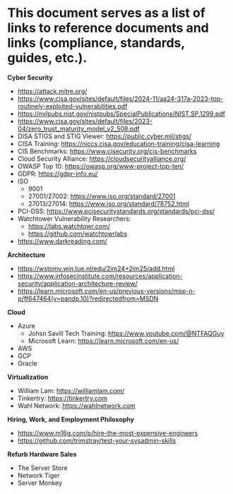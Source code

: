 # This document serves as a list of links to reference documents and links (compliance, standards, guides, etc.). #

**Cyber Security**

* https://attack.mitre.org/
* https://www.cisa.gov/sites/default/files/2024-11/aa24-317a-2023-top-routinely-exploited-vulnerabilities.pdf
* https://nvlpubs.nist.gov/nistpubs/SpecialPublications/NIST.SP.1299.pdf
* https://www.cisa.gov/sites/default/files/2023-04/zero_trust_maturity_model_v2_508.pdf
* DISA STIGS and STIG Viewer: https://public.cyber.mil/stigs/
* CISA Training: https://niccs.cisa.gov/education-training/cisa-learning
* CIS Benchmarks: https://www.cisecurity.org/cis-benchmarks
* Cloud Security Alliance: https://cloudsecurityalliance.org/
* OWASP Top 10: https://owasp.org/www-project-top-ten/
* GDPR: https://gdpr-info.eu/
* ISO
    * 9001
    * 27001/27002: https://www.iso.org/standard/27001
    * 27013/27014: https://www.iso.org/standard/78752.html
* PCI-DSS: https://www.pcisecuritystandards.org/standards/pci-dss/
* Watchtower Vulnerability Researchers: 
    * https://labs.watchtowr.com/
    * https://github.com/watchtowrlabs
* https://www.darkreading.com/

**Architecture**
* https://wstomv.win.tue.nl/edu/2im24+2im25/add.html
* https://www.infosecinstitute.com/resources/application-security/application-architecture-review/
* https://learn.microsoft.com/en-us/previous-versions/msp-n-p/ff647464(v=pandp.10)?redirectedfrom=MSDN


**Cloud**

* Azure
    * Johsn Savill Tech Training: https://www.youtube.com/@NTFAQGuy
    * Microsoft Learn: https://learn.microsoft.com/en-us/
* AWS
* GCP
* Oracle

**Virtualization**

* William Lam: https://williamlam.com/
* Tinkertry: https://tinkertry.com
* Wahl Network: https://wahlnetwork.com




**Hiring, Work, and Employment Philosophy**

* https://www.m16g.com/p/hire-the-most-expensive-engineers
* https://github.com/trimstray/test-your-sysadmin-skills

**Refurb Hardware Sales**

* The Server Store
* Network Tiger
* Server Monkey

